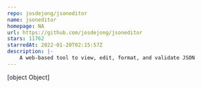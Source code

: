```yaml
---
repo: josdejong/jsoneditor
name: jsoneditor
homepage: NA
url: https://github.com/josdejong/jsoneditor
stars: 11762
starredAt: 2022-01-20T02:15:57Z
description: |-
    A web-based tool to view, edit, format, and validate JSON
---
```


[object Object]
